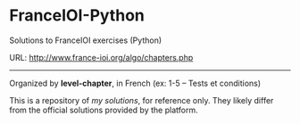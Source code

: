 # FranceIOI-Python
Solutions to FranceIOI exercises (Python)

URL: http://www.france-ioi.org/algo/chapters.php
___
Organized by **level-chapter**, in French (ex: 1-5 – Tests et conditions)


This is a repository of *my solutions*, for reference only. They likely differ from the official solutions provided by the platform.

